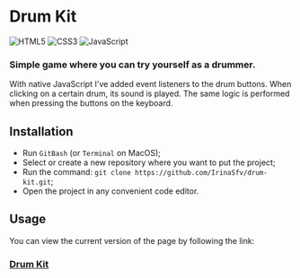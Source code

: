 # Drum Kit
<div id="stackBadges">
   <img src="https://img.shields.io/badge/-HTML5-red?style=for-the-badge&logo=HTML5&logoColor=white" alt="HTML5"/>
   <img src="https://img.shields.io/badge/-CSS3-blue?style=for-the-badge&logo=CSS3&logoColor=white" alt="CSS3"/>
   <img src="https://img.shields.io/badge/-JavaScript-yellow?style=for-the-badge&logo=JavaScript&logoColor=white" alt="JavaScript"/>
</div>

### Simple game where you can try yourself as a drummer.

With native JavaScript I've added event listeners to the drum buttons. When clicking on a certain drum, its sound is played. The same logic is performed when pressing the buttons on the keyboard.

## Installation
* Run `GitBash` (or `Terminal` on MacOS);
* Select or create a new repository where you want to put the project;
* Run the command: `git clone https://github.com/IrinaSfv/drum-kit.git`;
* Open the project in any convenient code editor.

## Usage
You can view the current version of the page by following the link:
### [Drum Kit](https://irinasfv.github.io/drum-kit/)

